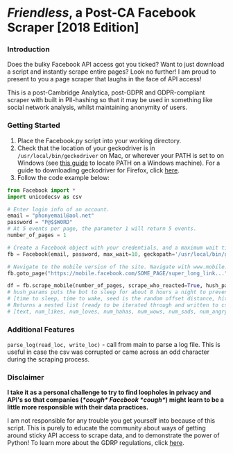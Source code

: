 # _Friendless_, a Post-CA Facebook Scraper [2018 Edition]
### Introduction
Does the bulky Facebook API access got you ticked? Want to
 just download a script and instantly scrape entire pages?
 Look no further! I am proud to present to you a page scraper
 that laughs in the face of API access!
 
This is a post-Cambridge Analytica, post-GDPR and GDPR-compliant
 scraper with built in PII-hashing so that it may
 be used in something like social network analysis, whilst maintaining
 anonymity of users.
 
 ### Getting Started
1. Place the Facebook.py script into your working directory.
1. Check that the location of your geckodriver is in `/usr/local/bin/geckodriver` on
Mac, or wherever your PATH is set to on Windows 
(see [this guide](https://www.architectryan.com/2018/03/17/add-to-the-path-on-windows-10/)
 to locate PATH on a Windows machine).
For a guide to downloading geckodriver for Firefox, click 
[here](http://lmgtfy.com/?q=geckodriver+download+for+firefox).
1. Follow the code example below:
```python
from Facebook import *
import unicodecsv as csv

# Enter login info of an account.
email = "phonyemail@aol.net"  
password = "P@$$W0RD" 
# At 5 events per page, the parameter 1 will return 5 events.
number_of_pages = 1       

# Create a Facebook object with your credentials, and a maximum wait time in seconds for each operation.
fb = Facebook(email, password, max_wait=10, geckopath='/usr/local/bin/geckodriver')

# Navigate to the mobile version of the site. Navigate with www.mobile.facebook.com on Firefox.
fb.goto_page("https://mobile.facebook.com/SOME_PAGE/super_long_link...")

df = fb.scrape_mobile(number_of_pages, scrape_who_reacted=True, hush_params=["21:30", "07:30", 30, 30])
# hush_params puts the bot to sleep for about 8 hours a night to prevent looking sketchy..
# [time to sleep, time to wake, seed is the random offset distance, hit_box is the time before sleep time before the hush function starts]
# Returns a nested list (ready to be iterated through and written to csv) of the format:
# [text, num_likes, num_loves, num_hahas, num_wows, num_sads, num_angrys, num_reacts, event_link, hashtags_used(list), reacted(hashed list)]
```
### Additional Features
`parse_log(read_loc, write_loc)` - call from main to parse a log file. This is useful in case
the csv was corrupted or came across an odd character during the scraping process.


### Disclaimer

**I take it as a personal challenge to try to find loopholes in privacy and API's so that companies
(_\*cough\* Facebook \*cough\*_) might learn to be a little more responsible with their data practices.**

I am not responsible for any trouble you get yourself into because of this script. This is purely to
educate the community about ways of getting around sticky API access to scrape data, and to demonstrate
the power of Python! To learn more about the GDRP regulations, click
[here](https://gdpr-info.eu/art-23-gdpr/).